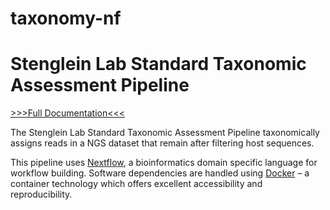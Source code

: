 # taxonomy-nf

# Stenglein Lab Standard Taxonomic Assessment Pipeline

[>>>Full Documentation<<<](https://laurenkleine.github.io/shpinx-nf-doc-taxonomy/)

The Stenglein Lab Standard Taxonomic Assessment Pipeline taxonomically assigns reads in a NGS dataset that remain after filtering host sequences.

This pipeline uses [Nextflow](https://www.nextflow.io/), a bioinformatics domain specific language for workflow building. Software dependencies are handled using [Docker](https://www.docker.com/) – a container technology which offers excellent accessibility and reproducibility.

